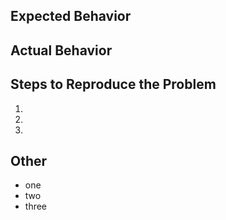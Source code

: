 ## Expected Behavior


## Actual Behavior


## Steps to Reproduce the Problem

  1.
  2.
  3.

## Other

  - one
  - two
  - three

